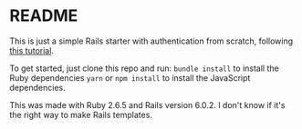 # README

This is just a simple Rails starter with authentication from scratch, following [this tutorial](https://medium.com/@wintermeyer/authentication-from-scratch-with-rails-5-2-92d8676f6836).

To get started, just clone this repo and run:
`bundle install` to install the Ruby dependencies
`yarn` or `npm install` to install the JavaScript dependencies.

This was made with Ruby 2.6.5 and Rails version 6.0.2. I don't know if it's the right way to make Rails templates.
